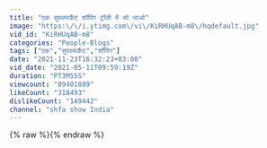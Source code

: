 ```yaml
---
title: "एक सुपरमार्केट शॉपिंग ट्रॉली में सो जाओ"
image: "https:\/\/i.ytimg.com\/vi\/KiRHUqAB-m8\/hqdefault.jpg"
vid_id: "KiRHUqAB-m8"
categories: "People-Blogs"
tags: ["एक","सुपरमार्केट","शॉपिंग"]
date: "2021-11-23T16:32:23+03:00"
vid_date: "2021-05-11T09:59:19Z"
duration: "PT3M55S"
viewcount: "89401889"
likeCount: "318493"
dislikeCount: "149442"
channel: "shfa show India"
---
```

{% raw %}{% endraw %}
